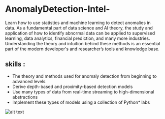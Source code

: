 # AnomalyDetection-Intel-


Learn how to use statistics and machine learning to detect anomalies in data. 
As a fundamental part of data science and AI theory, the study and application of how to identify abnormal data can be applied to supervised learning,
data analytics, financial prediction, and many more industries.
Understanding the theory and intuition behind these methods is an essential part of the modern developer's and researcher’s tools and knowledge base.

## skills :
- The theory and methods used for anomaly detection from beginning to advanced levels
- Derive depth-based and proximity-based detection models
- Use many types of data from real-time streaming to high-dimensional abstractions
- Implement these types of models using a collection of Python* labs
    
![alt text](https://i.ytimg.com/vi/xpllXQCxrgU/maxresdefault.jpg?raw=true)
